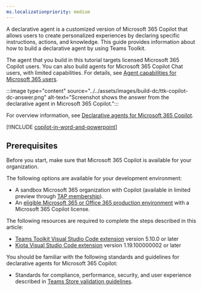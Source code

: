 ```yaml
---
ms.localizationpriority: medium
---
```


<!-- markdownlint-disable MD041 -->

A declarative agent is a customized version of Microsoft 365 Copilot that allows users to create personalized experiences by declaring specific instructions, actions, and knowledge. This guide provides information about how to build a declarative agent by using Teams Toolkit.

The agent that you build in this tutorial targets licensed Microsoft 365 Copilot users. You can also build agents for Microsoft 365 Copilot Chat users, with limited capabilities. For details, see [Agent capabilities for Microsoft 365 users](../../prerequisites.md#agent-capabilities-for-microsoft-365-users).

:::image type="content" source="../../assets/images/build-dc/ttk-copilot-dc-answer.png" alt-text="Screenshot shows the answer from the declarative agent in Microsoft 365 Copilot.":::

For overview information, see [Declarative agents for Microsoft 365 Copilot](../../overview-declarative-agent.md).

[!INCLUDE [copilot-in-word-and-powerpoint](../copilot-in-word-and-powerpoint.md)]

## Prerequisites

Before you start, make sure that Microsoft 365 Copilot is available for your organization.

The following options are available for your development environment:

- A sandbox Microsoft 365 organization with Copilot (available in limited preview through [TAP membership](https://developer.microsoft.com/microsoft-365/tap)).
- An [eligible Microsoft 365 or Office 365 production environment](../../prerequisites.md#organizations-with-microsoft-365-copilot-licenses) with a Microsoft 365 Copilot license.

The following resources are required to complete the steps described in this article:

- [Teams Toolkit Visual Studio Code extension](/microsoftteams/platform/toolkit/install-teams-toolkit?tabs=vscode#install-a-prerelease-version) version 5.10.0 or later
- [Kiota Visual Studio Code extension](/openapi/kiota/install?tabs=bash#install-the-visual-studio-code-extension) version 1.19.100000002 or later

You should be familiar with the following standards and guidelines for declarative agents for Microsoft 365 Copilot:

- Standards for compliance, performance, security, and user experience described in [Teams Store validation guidelines](/microsoftteams/platform/concepts/deploy-and-publish/appsource/prepare/teams-store-validation-guidelines#teams-apps-extensible-as-plugin-for-microsoft-copilot-for-microsoft-365).
